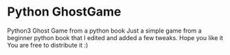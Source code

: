 # Python GhostGame
Python3 Ghost Game from a python book
Just a simple game from a beginner python book that I edited and added a few tweaks.
Hope you like it
You are free to distribute it :)